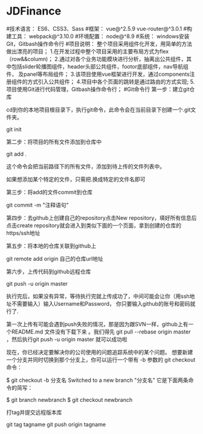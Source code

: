 # JDFinance
#技术语言： 
ES6、CSS3、Sass 
#框架：
vue@^2.5.9  vue-router@^3.0.1 
#构建工具：
webpack@^3.10.0 
#环境配置：
node@^8.9 
#系统：
windows安装Git，Gitbash操作命令行
#项目说明：
整个项目采用组件化开发，用简单的方法做出漂亮的项目；
1.在开发过程中整个项目采用的主要布局方式为flex（row&&column)；
2.通过对各个业务功能模块进行分析，抽离出公共组件，其中包括slider轮播图组件，header头部公共组件，footor底部组件，nav导航组件，
及panel等布局组件；
3.该项目使用vue框架进行开发，通过components注册组件的方式引入公共组件；
4.项目中各个页面的跳转是通过路由的方式实现;
5.项目使用Git进行代码管理，Gitbash操作命令行；
#Git命令行
第一步：建立git仓库

cd到你的本地项目根目录下，执行git命令，此命令会在当前目录下创建一个.git文件夹。

git init

第二步：将项目的所有文件添加到仓库中

git add .

这个命令会把当前路径下的所有文件，添加到待上传的文件列表中。

如果想添加某个特定的文件，只需把.换成特定的文件名即可

第三步：将add的文件commit到仓库

git commit -m "注释语句"

第四步：去github上创建自己的repository点击New repository，填好所有信息后点击create repository就会进入到类似下面的一个页面，拿到创建的仓库的https/ssh地址

第五步：将本地的仓库关联到github上

git remote add origin 自己的仓库url地址

第六步，上传代码到github远程仓库

git push -u origin master

执行完后，如果没有异常，等待执行完就上传成功了，中间可能会让你（用ssh地址不需要输入）输入Username和Password，
你只要输入github的账号和密码就行了.

第一次上传有可能会遇到push失败的情况，那是因为跟SVN一样，github上有一个README.md 文件没有下载下来 。我们得先
git pull --rebase origin master  ，然后执行git push -u origin master 就可以成功啦

现在，你已经决定要解决你的公司使用的问题追踪系统中的某个问题。 想要新建一个分支并同时切换到那个分支上，你可以运行一个带有 -b 参数的 git checkout 命令：

$ git checkout -b 分支名
Switched to a new branch "分支名"
它是下面两条命令的简写：

$ git branch newbranch
$ git checkout newbranch

打tag并提交远程版本库

git tag tagname
git push origin tagname
